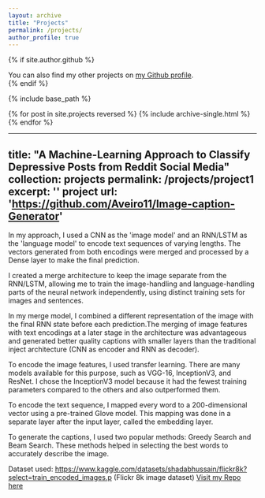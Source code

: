 ```yaml
---
layout: archive
title: "Projects"
permalink: /projects/
author_profile: true
---
```


{% if site.author.github %}
  <div class="wordwrap">You can also find my other projects on <a href="{{site.author.github}}">my Github profile</a>.</div>
{% endif %}

{% include base_path %}

{% for post in site.projects reversed %}
  {% include archive-single.html %}
{% endfor %}

---
title: "A Machine-Learning Approach to Classify Depressive Posts from Reddit Social Media"
collection: projects
permalink: /projects/project1
excerpt: ''
project url: 'https://github.com/Aveiro11/Image-caption-Generator'
---
In my approach, I used a CNN as the 'image model' and an RNN/LSTM as the 'language model' to encode text sequences of varying lengths. The vectors generated from both encodings were merged and processed by a Dense layer to make the final prediction.

I created a merge architecture to keep the image separate from the RNN/LSTM, allowing me to train the image-handling and language-handling parts of the neural network independently, using distinct training sets for images and sentences.

In my merge model, I combined a different representation of the image with the final RNN state before each prediction.The merging of image features with text encodings at a later stage in the architecture was advantageous and generated better quality captions with smaller layers than the traditional inject architecture (CNN as encoder and RNN as decoder).

To encode the image features, I used transfer learning. There are many models available for this purpose, such as VGG-16, InceptionV3, and ResNet. I chose the InceptionV3 model because it had the fewest training parameters compared to the others and also outperformed them.

To encode the text sequence, I mapped every word to a 200-dimensional vector using a pre-trained Glove model. This mapping was done in a separate layer after the input layer, called the embedding layer.

To generate the captions, I used two popular methods: Greedy Search and Beam Search. These methods helped in selecting the best words to accurately describe the image.

Dataset used: https://www.kaggle.com/datasets/shadabhussain/flickr8k?select=train_encoded_images.p (Flickr 8k image dataset)
[Visit my Repo here](https://github.com/Aveiro11/Image-caption-Generator)
